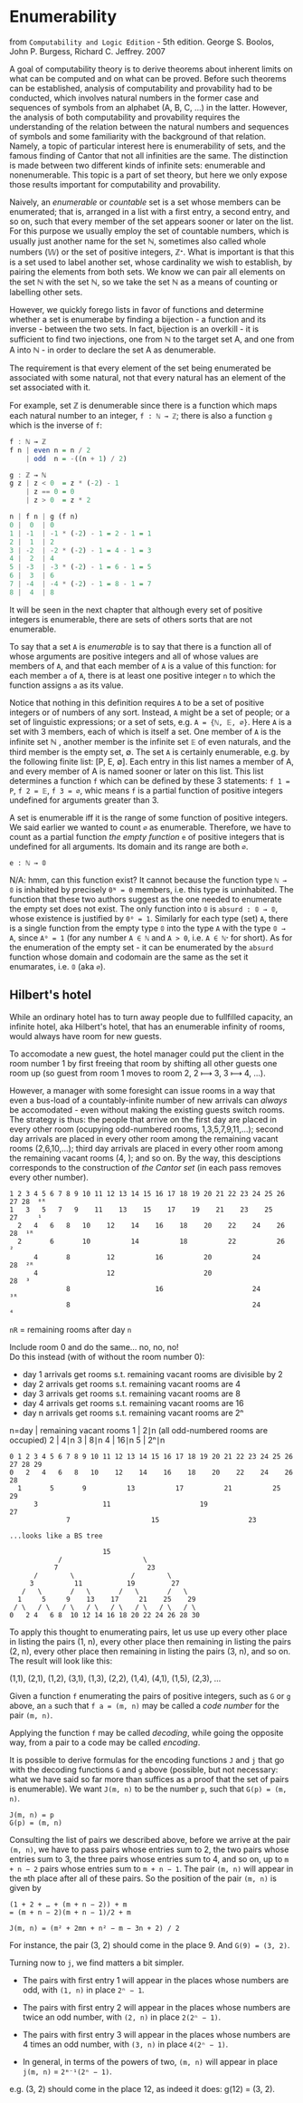 # Enumerability

from `Computability and Logic Edition` - 5th edition. George S. Boolos, John P. Burgess, Richard C. Jeffrey. 2007

A goal of computability theory is to derive theorems about inherent limits on what can be computed and on what can be proved. Before such theorems can be established, analysis of computability and provability had to be conducted, which involves natural numbers in the former case and sequences of symbols from an alphabet (A, B, C, …) in the latter. However, the analysis of both computability and provability requires the understanding of the relation between the natural numbers and sequences of symbols and some familiarity with the background of that relation. Namely, a topic of particular interest here is enumerability of sets, and the famous finding of Cantor that not all infinities are the same. The distinction is made between two different kinds of infinite sets: enumerable and nonenumerable. This topic is a part of set theory, but here we only expose those results important for computability and provability.

Naively, an *enumerable* or *countable* set is a set whose members can be enumerated; that is, arranged in a list with a first entry, a second entry, and so on, such that every member of the set appears sooner or later on the list. For this purpose we usually employ the set of countable numbers, which is usually just another name for the set ℕ, sometimes also called whole numbers (𝕎) or the set of positive integers, ℤᐩ. What is important is that this is a set used to label another set, whose cardinality we wish to establish, by pairing the elements from both sets. We know we can pair all elements on the set ℕ with the set ℕ, so we take the set ℕ as a means of counting or labelling other sets.

However, we quickly forego lists in favor of functions and determine whether a set is enumerabe by finding a bijection - a function and its inverse - between the two sets. In fact, bijection is an overkill - it is sufficient to find two injections, one from ℕ to the target set A, and one from A into ℕ - in order to declare the set A as denumerable.

The requirement is that every element of the set being enumerated be associated with some natural, not that every natural has an element of the set associated with it.

For example, set ℤ is denumerable since there is a function which maps each natural number to an integer, `f : ℕ → ℤ`; there is also a function `g` which is the inverse of `f`:

```hs
f : ℕ → ℤ
f n | even n = n / 2
    | odd  n = -((n + 1) / 2)

g : ℤ → ℕ
g z | z < 0  = z * (-2) - 1
    | z == 0 = 0
    | z > 0  = z * 2

n | f n | g (f n)
0 |  0  | 0
1 | -1  | -1 * (-2) - 1 = 2 - 1 = 1
2 |  1  | 2
3 | -2  | -2 * (-2) - 1 = 4 - 1 = 3
4 |  2  | 4
5 | -3  | -3 * (-2) - 1 = 6 - 1 = 5
6 |  3  | 6
7 | -4  | -4 * (-2) - 1 = 8 - 1 = 7
8 |  4  | 8
```

It will be seen in the next chapter that although every set of positive integers is enumerable, there are sets of others sorts that are not enumerable.

To say that a set `A` is *enumerable* is to say that there is a function all of whose arguments are positive integers and all of whose values are members of `A`, and that each member of `A` is a value of this function: for each member `a` of `A`, there is at least one positive integer `n` to which the function assigns `a` as its value.

Notice that nothing in this definition requires `A` to be a set of positive integers  or of numbers of any sort. Instead, `A` might be a set of people; or a set of linguistic expressions; or a set of sets, e.g. `A = {ℕ, 𝔼, ∅}`. Here `A` is a set with 3 members, each of which is itself a set. One member of `A` is the infinite set ℕ , another member is the infinite set `𝔼` of even naturals, and the third member is the empty set, ∅. The set `A` is certainly enumerable, e.g. by the following finite list: [P, E, ∅]. Each entry in this list names a member of A, and every member of A is named sooner or later on this list. This list determines a function `f` which can be defined by these 3 statements: `f 1 = P`, `f 2 = 𝔼`, `f 3 = ∅`, whic means `f` is a partial function of positive integers undefined for arguments greater than 3.

A set is enumerable iff it is the range of some function of positive integers. We said earlier we wanted to count `∅` as enumerable. Therefore, we have to count as a partial function *the empty function* `e` of positive integers that is undefined for all arguments. Its domain and its range are both `∅`.

    e : ℕ → 𝟘

N/A: hmm, can this function exist? It cannot because the function type `ℕ → 𝟘` is inhabited by precisely `0ᴺ = 0` members, i.e. this type is uninhabited. The function that these two authors suggest as the one needed to enumerate the empty set does not exist. The only function into `𝟘` is `absurd : 𝟘 → 𝟘`, whose existence is justified by `0⁰ = 1`. Similarly for each type (set) `A`, there is a single function from the empty type `𝟘` into the type `A` with the type `𝟘 → A`, since `A⁰ = 1` (for any number `A ∈ ℕ` and `A > 0`, i.e. `A ∈ ℕᐩ` for short). As for the enumeration of the empty set - it can be enumerated by the `absurd` function whose domain and codomain are the same as the set it enumarates, i.e. `𝟘` (aka `∅`).

## Hilbert's hotel

While an ordinary hotel has to turn away people due to fullfilled capacity, an infinite hotel, aka Hilbert's hotel, that has an enumerable infinity of rooms, would always have room for new guests.

To accomodate a new guest, the hotel manager could put the client in the room number 1 by first freeing that room by shifting all other guests one room up (so guest from room 1 moves to room 2, 2 ⟼ 3, 3 ⟼ 4, …).

However, a manager with some foresight can issue rooms in a way that even a bus-load of a countably-infinite number of new arrivals can *always* be accomodated - even without making the existing guests switch rooms. The strategy is thus: the people that arrive on the first day are placed in every other room (ocupying odd-numbered rooms, 1,3,5,7,9,11,…); second day arrivals are placed in every other room among the remaining vacant rooms (2,6,10,…); third day arrivals are placed in every other room among the remaining vacant rooms (4, ); and so on. By the way, this desciptions corresponds to the construction of *the Cantor set* (in each pass removes every other number).

```
1 2 3 4 5 6 7 8 9 10 11 12 13 14 15 16 17 18 19 20 21 22 23 24 25 26 27 28  ⁰ᴿ
1   3   5   7   9    11    13    15    17    19    21    23    25    27     ¹
  2   4   6   8   10    12    14    16    18    20    22    24    26    28  ¹ᴿ
  2       6       10          14          18          22          26        ²
      4       8         12          16          20          24          28  ²ᴿ
      4                 12                      20                      28  ³
              8                     16                      24              ³ᴿ
              8                                             24              ⁴
```

`nR` = remaining rooms after day `n`


Include room 0 and do the same… no, no, no!   
Do this instead (with of without the room number 0):
- day 1 arrivals get rooms s.t. remaining vacant rooms are divisible by 2
- day 2 arrivals get rooms s.t. remaining vacant rooms are 4
- day 3 arrivals get rooms s.t. remaining vacant rooms are 8
- day 4 arrivals get rooms s.t. remaining vacant rooms are 16
- day n arrivals get rooms s.t. remaining vacant rooms are 2ⁿ


n=day | remaining vacant rooms
  1   |    2∣n (all odd-numbered rooms are occupied)
  2   |    4∣n 
  3   |    8∣n
  4   |   16∣n
  5   |   2ⁿ∣n


```
0 1 2 3 4 5 6 7 8 9 10 11 12 13 14 15 16 17 18 19 20 21 22 23 24 25 26 27 28 29
0   2   4   6   8   10    12    14    16    18    20    22    24    26    28
  1       5       9          13          17          21          25          29
      3                11                      19                      27
              7                    15                      23

...looks like a BS tree

                       15
            /                    \
           7                      23
      /        \              /        \
     3          11           19         27
   /   \       /   \       /   \       /   \
  1     5     9    13    17     21    25    29
 / \   / \   / \   / \   / \   / \   / \   / \
0   2 4   6 8  10 12 14 16 18 20 22 24 26 28 30
```


To apply this thought to enumerating pairs, let us use up every other place in listing the pairs (1, n), every other place then remaining in listing the pairs (2, n), every other place then remaining in listing the pairs (3, n), and so on. The result will look like this:

(1,1), (2,1), (1,2), (3,1), (1,3), (2,2), (1,4), (4,1), (1,5), (2,3), …

Given a function `f` enumerating the pairs of positive integers, such as `G` or `g` above, an `a` such that `f a = (m, n)` may be called a *code number* for the pair `(m, n)`.

Applying the function `f` may be called *decoding*, while going the opposite way, from a pair to a code may be called *encoding*.

It is possible to derive formulas for the encoding functions `J` and `j` that go with the decoding functions `G` and `g` above (possible, but not necessary: what we have said so far more than suffices as a proof that the set of pairs is enumerable). We want `J(m, n)` to be the number `p`, such that `G(p) = (m, n)`.

    J(m, n) = p
    G(p) = (m, n)

Consulting the list of pairs we described above, before we arrive at the pair `(m, n)`, we have to pass pairs whose entries sum to 2, the two pairs whose entries sum to 3, the three pairs whose entries sum to 4, and so on, up to `m + n − 2` pairs whose entries sum to `m + n − 1`. The pair `(m, n)` will appear in the `m`th place after all of these pairs. So the position of the pair `(m, n)` is given by

    (1 + 2 + … + (m + n − 2)) + m
    = (m + n − 2)(m + n − 1)/2 + m

    J(m, n) = (m² + 2mn + n² − m − 3n + 2) / 2

For instance, the pair (3, 2) should come in the place 9. And `G(9) = (3, 2)`.

Turning now to `j`, we find matters a bit simpler. 

* The pairs with first entry 1 will appear in the places whose numbers are odd, with `(1, n)` in place `2ⁿ − 1`.

* The pairs with first entry 2 will appear in the places whose numbers are twice an odd number, with `(2, n)` in place `2(2ⁿ − 1)`.

* The pairs with first entry 3 will appear in the places whose numbers are 4 times an odd number, with `(3, n)` in place `4(2ⁿ − 1)`.

* In general, in terms of the powers of two, `(m, n)` will appear in place `j(m, n)` = `2ᵐ⁻¹(2ⁿ − 1)`. 

e.g. (3, 2) should come in the place 12, as indeed it does: g(12) = (3, 2).
